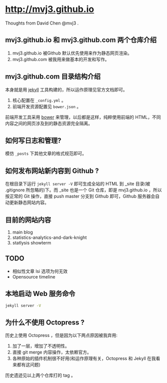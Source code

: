 http://mvj3.github.io
==========================================
Thoughts from David Chen @mvj3 .

mvj3.github.io 和 mvj3.github.com 两个仓库介绍
------------------------------------------
1. mvj3.github.io 被Github 默认优先使用来作为静态网页渲染。
2. mvj3.github.com 被我用来做基本的开发和写作。


mvj3.github.com 目录结构介绍
------------------------------------------
本身就是用 [jekyll](jekyllrb.com) 工具构建的，所以运作原理见官方文档即可。

1. 核心配置在 `_config.yml` 。
2. 前端开发资源配置见 `bower.json` 。

前端开发工具采用 [bower](http://bower.io) 来管理，以后都是这样，纯粹使用前端的
HTML，不同内容之间的网页涉及到的静态资源完全隔离。


如何写日志和管理?
------------------------------------------
模仿 `_posts` 下其他文章的格式规范即可。

如何发布网站新内容到 Github ?
------------------------------------------
在根目录下运行 `jekyll server -V` 即可生成全站的 HTML 到 _site 目录(被 .gitignore 所忽略的)下。而 _site
也是一个 Git 仓库，即是 mvj3.github.io ，所以按正常的 Git 操作，直接
push master 分支到 Github 即可，Github 服务器会自动更新静态网站内容。

目前的网站内容
------------------------------------------
1. main blog
2. statistics-analytics-and-dark-knight
3. statlysis showterm

TODO
------------------------------------------
*    相似性文章 lsi 选项为何无效
*    Opensource timeline


本地启动 Web 服务命令
------------------------------------------
```bash
jekyll server -V
```

为什么不使用 Octopress ?
------------------------------------------
历史上使用 Octopress ，但是因为以下两点原因被我弃用:

1. 加了一层，增加了不透明性。
2. 直接 git merge 内容操作，太依赖官方。
3. 各种原始的插件机制很不好用(和运作原理有关，Octopress 和 Jekyll
   在我看来都有这问题)

历史遗迹见以上两个仓库打的 tag 。
